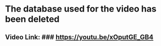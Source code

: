 # The database used  for the video has been deleted

## Video Link: ### https://youtu.be/xOputGE_GB4